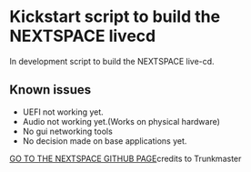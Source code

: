 # Kickstart script to build the NEXTSPACE livecd

In development script to build the NEXTSPACE live-cd.

## Known issues
- UEFI not working yet.
- Audio not working yet.(Works on physical hardware)
- No gui networking tools
- No decision made on base applications yet.

[GO TO THE NEXTSPACE GITHUB PAGE](https://www.github.com/trunkmaster/nextspace)credits to Trunkmaster
